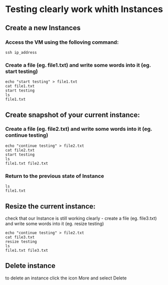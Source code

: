# Testing clearly work whith Instances

## Create a new Instances

### Access the VM using the folloving command:

```
ssh ip_address
```

### Create a file (eg. file1.txt) and write some words into it (eg. start testing)

```
echo "start testing" > file1.txt
cat file1.txt
start testing
ls
file1.txt
```

## Create snapshot of your current instance:

### Create a file (eg. file2.txt) and write some words into it (eg. continue testing)    

```
echo "continue testing" > file2.txt
cat file2.txt
start testing
ls
file1.txt file2.txt
```
### Return to the previous state of Instance

```
ls
file1.txt 
```

## Resize the current instance:
check that our Instance is still working clearly -  create a file (eg. file3.txt) and write some words into it (eg. resize testing)    

```
echo "continue testing" > file2.txt
cat file3.txt
resize testing
ls
file1.txt file3.txt
```
## Delete instance
to delete an instance click the icon More and select Delete

